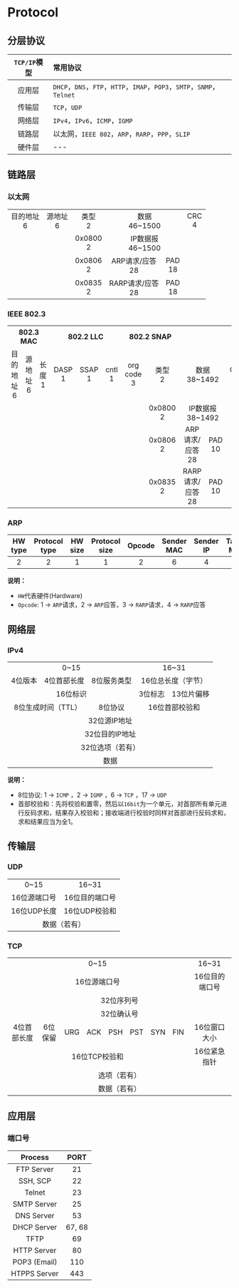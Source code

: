 # Protocol

<!-- toc -->

## 分层协议

| `TCP/IP`模型 | 常用协议                                                               |
| :----------: | :--------------------------------------------------------------------- |
|    应用层    | `DHCP`，`DNS`，`FTP`，`HTTP`，`IMAP`，`POP3`，`SMTP`，`SNMP`，`Telnet` |
|    传输层    | `TCP`，`UDP`                                                           |
|    网络层    | `IPv4`，`IPv6`，`ICMP`，`IGMP`                                         |
|    链路层    | 以太网，`IEEE 802`，`ARP`，`RARP`，`PPP`，`SLIP`                       |
|    硬件层    | ---                                                                    |

## 链路层

### 以太网

<table widtd="100%" style="text-align:center">
    <tr>
        <td>目的地址<br>6</td>
        <td>源地址<br>6</td>
        <td>类型<br>2</td>
        <td colspan=4>数据<br>46~1500</td>
        <td>CRC<br>4</td></tr>
    <tr>
        <td colspan=2></td>
        <td>0x0800<br>2</td>
        <td colspan=4>IP数据报<br>46~1500</td>
        <td></td></tr>
    <tr>
        <td colspan=2></td>
        <td>0x0806<br>2</td>
        <td colspan=3>ARP请求/应答<br>28</td>
        <td colspan=1>PAD<br>18</td>
        <td></td></tr>
    <tr>
        <td colspan=2></td>
        <td>0x0835<br>2</td>
        <td colspan=3>RARP请求/应答<br>28</td>
        <td colspan=1>PAD<br>18</td>
        <td></td></tr>
</table>

### IEEE 802.3

<table widtd="100%" style="text-align:center">
    <tr>
        <th colspan="3">802.3 MAC</th>
        <th colspan="3">802.2 LLC</th>
        <th colspan="2">802.2 SNAP</th>
        <th colspan="4"></th></tr>
    <tr>
        <td>目的地址<br>6</td>
        <td>源地址<br>6</td>
        <td>长度<br>1</td>
        <td>DASP<br>1</td>
        <td>SSAP<br>1</td>
        <td>cntl<br>1</td>
        <td>org code<br>3</td>
        <td>类型<br>2</td>
        <td colspan=3>数据<br>38~1492</td>
        <td>CRC<br>4</td></tr>
    <tr>
        <td colspan=7></td>
        <td>0x0800<br>2</td>
        <td colspan=3>IP数据报<br>38~1492</td>
        <td></td></tr>
    <tr>
        <td colspan=7></td>
        <td>0x0806<br>2</td>
        <td colspan=2>ARP请求/应答<br>28</td>
        <td>PAD<br>10</td>
        <td></td></tr>
    <tr>
        <td colspan=7></td>
        <td>0x0835<br>2</td>
        <td colspan=2>RARP请求/应答<br>28</td>
        <td>PAD<br>10</td>
        <td></td></tr>
</table>

### ARP

| HW type | Protocol type | HW size | Protocol size | Opcode | Sender MAC | Sender IP | Target MAC | Target IP |
| :-----: | :-----------: | :-----: | :-----------: | :----: | :--------: | :-------: | :--------: | :-------: |
|    2    |       2       |    1    |       1       |   2    |     6      |     4     |     6      |     4     |

**说明：**

* `HW`代表硬件(Hardware)
* `Opcode`: 1 → `ARP`请求，2 → `ARP`应答，3 → `RARP`请求，4 → `RARP`应答

## 网络层

### IPv4

<table widtd="100%" style="text-align:center">
    <tr>
        <td colspan=4 widtd="50%">0~15</td>
        <td colspan=4 widtd="50%">16~31</td></tr>
    <tr>
        <td colspan=1 widtd="12.5%">4位版本</td>
        <td colspan=1 widtd="12.5%">4位首部长度</td>
        <td colspan=2 widtd="25%">8位服务类型</td>
        <td colspan=4 widtd="50%">16位总长度（字节）</td></tr>
    <tr>
        <td colspan=4 widtd="50%">16位标识</td>
        <td colspan=1 widtd="15%">3位标志</td>
        <td colspan=3 widtd="35%">13位片偏移</td></tr>
    <tr>
        <td colspan=2 widtd="25%">8位生成时间（TTL）</td>
        <td colspan=2 widtd="25%">8位协议</td>
        <td colspan=4 widtd="50%">16位首部校验和</td></tr>
    <tr>
        <td colspan=8 widtd="100%">32位源IP地址</td></tr>
    <tr>
        <td colspan=8 widtd="100%">32位目的IP地址</td></tr>
    <tr>
        <td colspan=8 widtd="100%">32位选项（若有）</td></tr>
    <tr>
        <td colspan=8 widtd="100%">数据</td></tr>
</table>

**说明：**

* 8位协议: 1 → `ICMP` ，2 → `IGMP` ，6 → `TCP` ，17 → `UDP`
* 首部校验和：先将校验和置零，然后以`16bit`为一个单元，对首部所有单元进行反码求和，结果存入校验和；接收端进行校验时同样对首部进行反码求和，求和结果应当为全1。

## 传输层

### UDP

<table widtd="100%" style="text-align:center">
    <tr>
        <td>0~15</td>
        <td>16~31</td></tr>
    <tr>
        <td>16位源端口号</td>
        <td>16位目的端口号</td></tr>
    <tr>
        <td>16位UDP长度</td>
        <td>16位UDP校验和</td></tr>
    <tr>
        <td colspan=2 widtd="100%">数据（若有）</td></tr>
</table>

### TCP

<table widtd="100%" style="text-align:center">
    <tr>
        <td colspan=16 widtd="50%">0~15</td>
        <td colspan=16 widtd="50%">16~31</td></tr>
    <tr>
        <td colspan=16 widtd="50%">16位源端口号</td>
        <td colspan=16 widtd="50%">16位目的端口号</td></tr>
    <tr>
        <td colspan=32 widtd="100%">32位序列号</td></tr>
    <tr>
        <td colspan=32 widtd="100%">32位确认号</td></tr>
    <tr>
        <td colspan=4 widtd="16%">4位首部长度</td>
        <td colspan=6 widtd="24%">6位保留</td>
        <td>URG</td>
        <td>ACK</td>
        <td>PSH</td>
        <td>PST</td>
        <td>SYN</td>
        <td>FIN</td>
        <td colspan=16 widtd="40%">16位窗口大小</td></tr>
    <tr>
        <td colspan=16 widtd="50%">16位TCP校验和</td>
        <td colspan=16 widtd="50%">16位紧急指针</td></tr>
    <tr>
        <td colspan=32 widtd="100%">选项（若有）</td></tr>
    <tr>
        <td colspan=32 widtd="100%">数据（若有）</td></tr>
</table>

## 应用层

### 端口号

|   Process    |  PORT  |
| :----------: | :----: |
|  FTP Server  |   21   |
|   SSH, SCP   |   22   |
|    Telnet    |   23   |
| SMTP Server  |   25   |
|  DNS Server  |   53   |
| DHCP Server  | 67, 68 |
|     TFTP     |   69   |
| HTTP Server  |   80   |
| POP3 (Email) |  110   |
| HTPPS Server |  443   |
